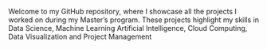 Welcome to my GitHub repository, where I showcase all the projects I worked on during my Master’s program. These projects highlight my skills in Data Science, Machine Learning Artificial Intelligence, Cloud Computing, Data Visualization and Project Management
